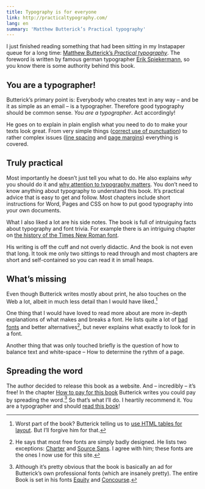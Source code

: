 ```yaml
---
title: Typography is for everyone
link: http://practicaltypography.com/
lang: en
summary: 'Matthew Butterick’s Practical typography'
---
```


I just finished reading something that had been sitting in my Instapaper queue for a long time: [Matthew Butterick’s *Practical typography*](http://practicaltypography.com/). The foreword is written by famous german typographer [Erik Spiekermann](http://spiekermann.com/en/), so you know there is some authority behind this book.

## You are a typographer!

Butterick’s primary point is: Everybody who creates text in any way – and be it as simple as an email – is a typographer. Therefore good typography should be common sense. *You are a typographer*. Act accordingly!

He goes on to explain in plain english what you need to do to make your texts look great. From very simple things ([correct use of punctuation](http://practicaltypography.com/type-composition.html)) to rather complex issues ([line spacing](http://practicaltypography.com/line-spacing.html) and [page margins](http://practicaltypography.com/page-margins.html)) everything is covered.

## Truly practical

Most importantly he doesn’t just tell you what to do. He also explains *why* you should do it and [why attention to typography matters](http://practicaltypography.com/why-does-typography-matter.html). You don’t need to know anything about typography to understand this book. It’s practical advice that is easy to get and follow. Most chapters include short instructions for Word, Pages and CSS on how to put good typography into your own documents.

What I also liked a lot are his side notes. The book is full of intruiguing facts about typography and font trivia. For example there is an intriguing chapter on [the history of the Times New Roman font](http://practicaltypography.com/times-new-roman.html).

His writing is off the cuff and not overly didactic. And the book is not even that long. It took me only two sittings to read through and most chapters are short and self-contained so you can read it in small heaps.

## What’s missing

Even though Butterick writes mostly about print, he also touches on the Web a lot, albeit in much less detail than I would have liked.[^tables]

One thing that I would have loved to read more about are more in-depth explanations of what makes and breaks a font. He lists quite a lot of [bad fonts](http://practicaltypography.com/bad-fonts.html) and better alternatives[^freefont], but never explains what exactly to look for in a font.

Another thing that was only touched briefly is the question of how to balance text and white-space – How to determine the rythm of a page.

## Spreading the word

The author decided to release this book as a website. And – incredibly – it’s free! In the chapter [How to pay for this book](http://practicaltypography.com/how-to-pay-for-this-book.html) Butterick writes you could pay by spreading the word.[^fonts] So that’s what I’ll do. I heartily recommend it. You are a typographer and should [read this book](http://practicaltypography.com/)!

[^fonts]: Although it’s pretty obvious that the book is basically an ad for Butterick’s own professional fonts (which are insanely pretty). The entire Book is set in his fonts [Equity](http://practicaltypography.com/index.html) and [Concourse](http://practicaltypography.com/concourse.html).

[^tables]: Worst part of the book? Butterick telling us to [use HTML tables for layout](http://practicaltypography.com/tables.html). But I’ll forgive him for that.

[^freefont]: He says that most free fonts are simply badly designed. He lists two exceptions: [Charter](http://practicaltypography.com/charter.html) and [Source Sans](http://sourceforge.net/adobe/sourcesans/wiki/Home/). I agree with him; these fonts are the ones I now use for this site.